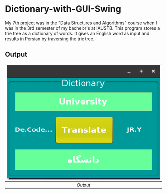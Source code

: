 # Dictionary-with-GUI-Swing

My 7th project was in the "Data Structures and Algorithms" course when I was in the 3rd semester of my bachelor's at IAUSTB. This program stores a trie tree as a dictionary of words. It gives an English word as input and results in Persian by traversing the trie tree.

## Output
| <img src="out.png" alt="Pascal Triangle" width="500"/> | 
|:--:| 
| *Output*


